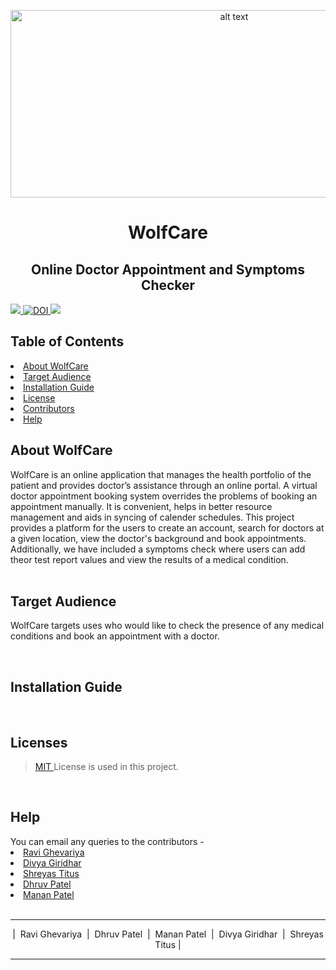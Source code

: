 
<p align="center"><img src="https://github.com/divyagiridhar/SE-Group-25-WolfCare/blob/Divya/images/wolf3.jpeg" alt="alt text" width=700 height=300>
  
  <h1 align="center"> WolfCare </h1>
  
<h2 align="center"> Online Doctor Appointment and Symptoms Checker </h1>
 
  <a href="https://github.com/divyagiridhar/SE-Group-25-WolfCare.git">
    <img src="https://img.shields.io/github/repo-size/divyagiridhar/SE-Group-25-WolfCare?color=brightgreen">
  </a>
  <a href="https://zenodo.org/badge/latestdoi/544594767">
    <img src="https://zenodo.org/badge/544594767.svg" alt="DOI">
  </a>
  <a href="https://github.com/divyagiridhar/SE-Group-25-WolfCare/blob/main/LICENSE">
    <img src="https://img.shields.io/github/license/divyagiridhar/SE-Group-25-WolfCare">
  </a>
 </div>

<h2> Table of Contents </h2>
<li> 
<a href="#overview"> About WolfCare </a> 
</li>
<li> 
<a href="#target audience"> Target Audience </a> 
</li>
<li> 
<a href="#ig"> Installation Guide </a>
</li>
<li> 
<a href="#licenses"> License </a> 
</li>
<li> 
<a href="#cb"> Contributors </a>
</li>
<li> 
<a href="#help"> Help </a>
</li>

<h2 id = "overview"> About WolfCare </h2>

WolfCare is an online application that manages the health portfolio of the patient and provides doctor’s assistance through an online portal. A virtual doctor appointment booking system overrides the problems of booking an appointment manually. It is convenient, helps in better resource management and aids in syncing of calender schedules. This project provides a platform for the users to create an account, search for doctors at a given location, view the doctor's background and book appointments. Additionally, we have included a symptoms check where users can add theor test report values and view the results of a medical condition.  
<br>

<h2 id = "target audience"> Target Audience </h2>

WolfCare targets uses who would like to check the presence of any medical conditions and book an appointment with a doctor. 

<br>

<h2 id = "ig"> Installation Guide </h2>



<br>

<h2 id = "licenses"> Licenses </h2>

> <a href="https://github.com/divyagiridhar/SE-Group-25-WolfCare/blob/main/LICENSE"> MIT </a> License is used in this project. 
<br>

<h2 id = "help"> Help </h2>
You can email any queries to the contributors - 
<br>
<li>
    <a href = "mailto: rghevar@ncsu.edu">Ravi Ghevariya</a>
</li>
<li>
    <a href = "mailto: divyagiridhar97@gmail.com">Divya Giridhar</a>
</li>
<li>
    <a href = "mailto: shreyastitus@gmail.com">Shreyas Titus</a>
</li>
<li>
    <a href = "mailto: dpatel49@ncsu.edu">Dhruv Patel</a>
</li>
<li>
    <a href = "mailto: mrpatel8@ncsu.edu">Manan Patel</a>
</li>
<br>

<hr>
  <p id="cb" align = "center">
  |&nbsp; Ravi Ghevariya &nbsp;| &nbsp;Dhruv Patel &nbsp;|&nbsp; Manan Patel &nbsp;|&nbsp; Divya Giridhar &nbsp;|&nbsp; Shreyas Titus |
  </p>
  
<hr>
